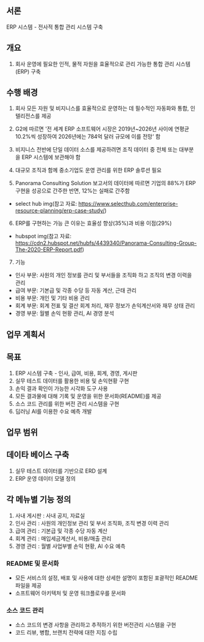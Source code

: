 ## 서론

ERP 시스템 - 전사적 통합 관리 시스템 구축

## 개요

1. 회사 운영에 필요한 인적, 물적 자원을 효율적으로 관리 가능한 통합 관리 시스템(ERP) 구축

## 수행 배경

1. 회사 모든 자원 및 비지니스를 효율적으로 운영하는 데 필수적인 자동화와 통합, 인텔리전스를 제공
2. G2에 따르면 '전 세계 ERP 소프트웨어 시장은 2019년~2026년 사이에 연평균 10.2%씩 성장하여 2026년에는 784억 달러 규모에 이를 전망' 함
3. 비지니스 전반에 단일 데이터 소스를 제공하려면 조직 데이터 중 전체 또는 대부분을 ERP 시스템에 보관해야 함

4. 대규모 조직과 함께 중소기업도 운영 관리를 위한 ERP 솔루션 필요
5. Panorama Consulting Solution 보고서의 데이터에 따르면 기업의 88%가 ERP 구현을 성공으로 간주한 반면, 12%는 실패로 간주함
- select hub img(참고 자료: https://www.selecthub.com/enterprise-resource-planning/erp-case-study/)

6. ERP를 구현하는 가능 큰 이유는 효율성 향상(35%)과 비용 이점(29%)
- hubspot img(참고 자료: https://cdn2.hubspot.net/hubfs/4439340/Panorama-Consulting-Group-The-2020-ERP-Report.pdf)

7. 기능
- 인사 부문: 사원의 개인 정보를 관리 및 부서들을 조직화 하고 조직의 변경 이력을 관리
- 급여 부문: 기본급 및 각종 수당 등 자동 계산, 근태 관리
- 비용 부문: 개인 및 기타 비용 관리
- 회계 부문: 회계 전표 및 결산 회계 처리, 재무 정보가 손익계산서와 재무 상태 관리
- 경영 부문: 월별 손익 현황 관리, AI 경영 분석

## 업무 계획서

## 목표

1. ERP 시스템 구축 - 인사, 급여, 비용, 회계, 경영, 게시판
2. 실무 테스트 데이터를 활용한 비용 및 손익현황 구현
3. 손익 결과 확인이 가능한 시각화 도구 사용
4. 모든 결과물에 대해 기록 및 운영을 위한 문서화(README)를 제공
5. 소스 코드 관리를 위한 버전 관리 시스템을 구현
6. 딥러닝 AI를 이용한 수요 예측 개발

## 업무 범위

## 데이타 베이스 구축

1. 실무 테스트 데이터를 기반으로 ERD 설계
2. ERP 운영 데이터 모델 정의

## 각 메뉴별 기능 정의

1. 사내 게시판 : 사내 공지, 자료실
2. 인사 관리 : 사원의 개인정보 관리 및 부서 조직화, 조직 변경 이력 관리
3. 급여 관리 : 기본급 및 각종 수당 자동 계산
5. 회계 관리 : 매입세금계산서, 비용/매출 관리
6. 경영 관리 : 월별 사업부별 손익 현황, AI 수요 예측

### **README 및 문서화**

- 모든 서비스의 설정, 배포 및 사용에 대한 상세한 설명이 포함된 포괄적인 README 파일을 제공
- 소프트웨어 아키텍처 및 운영 워크플로우를 문서화

### **소스 코드 관리**

- 소스 코드의 변경 사항을 관리하고 추적하기 위한 버전관리 시스템을 구현
- 코드 리뷰, 병합, 브랜치 전략에 대한 지침 수립